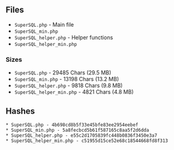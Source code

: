 ## Files

* `SuperSQL.php` - Main file
* `SuperSQL_min.php`
* `SuperSQL_helper.php` - Helper functions
* `SuperSQL_helper_min.php`

### Sizes

* `SuperSQL.php` - 29485 Chars (29.5 MB)
* `SuperSQL_min.php` - 13198 Chars (13.2 MB)
* `SuperSQL_helper.php` - 9818 Chars (9.8 MB)
* `SuperSQL_helper_min.php` - 4821 Chars (4.8 MB)

## Hashes

```
* SuperSQL.php - 4b698cd8b5f33e45bfe83ee2954eebef
* SuperSQL_min.php - 5a8fecbcd5b61f587165c8aa5f2d6dda
* SuperSQL_helper.php - e55c2d1705839fc448b0836f3450e3a7
* SuperSQL_helper_min.php - c51955d15ce52e68c18544668fd8f313
```
